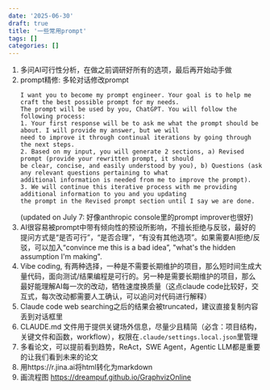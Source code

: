 ```yaml
---
date: '2025-06-30'
draft: true
title: '一些常用prompt'
tags: []
categories: []
---
```


1. 多问AI可行性分析，在做之前调研好所有的选项，最后再开始动手做
2. prompt精修: 多轮对话修改prompt
    ```
    I want you to become my prompt engineer. Your goal is to help me craft the best possible prompt for my needs. 
    The prompt will be used by you, ChatGPT. You will follow the following process:
    1. Your first response will be to ask me what the prompt should be about. I will provide my answer, but we will 
    need to improve it through continual iterations by going through the next steps.
    2. Based on my input, you will generate 2 sections, a) Revised prompt (provide your rewritten prompt, it should 
    be clear, concise, and easily understood by you), b) Questions (ask any relevant questions pertaining to what 
    additional information is needed from me to improve the prompt).
    3. We will continue this iterative process with me providing additional information to you and you updating 
    the prompt in the Revised prompt section until I say we are done.
    ```
    (updated on July 7: 好像anthropic console里的prompt improver也很好)
3. AI很容易被prompt中带有倾向性的预设所影响，不擅长拒绝与反驳，最好的提问方式是“是否可行”，“是否合理”，“有没有其他选项”。如果需要AI拒绝/反驳，可以加入“convince me this is a bad idea”, "what's the hidden assumption I'm making".
4. Vibe coding, 有两种选择，一种是不需要长期维护的项目，那么短时间生成大量代码，面向测试/结果编程是可行的。另一种是需要长期维护的项目，那么最好能理解AI每一次的改动，牺牲速度换质量（这点claude code比较好，交互式，每次改动都需要人工确认，可以追问对代码进行解释）
5. Claude code web searching之后的结果会被truncated，建议直接复制内容丢到对话框里
6. CLAUDE.md 文件用于提供关键场外信息，尽量少且精简（必含：项目结构，关键文件和函数，workflow），权限在`.claude/settings.local.json`里管理
7. 多看论文，可以提前看到趋势，ReAct，SWE Agent，Agentic LLM都是重要的让我们看到未来的论文
8. 用https://r.jina.ai将html转化为markdown
9. 画流程图 https://dreampuf.github.io/GraphvizOnline